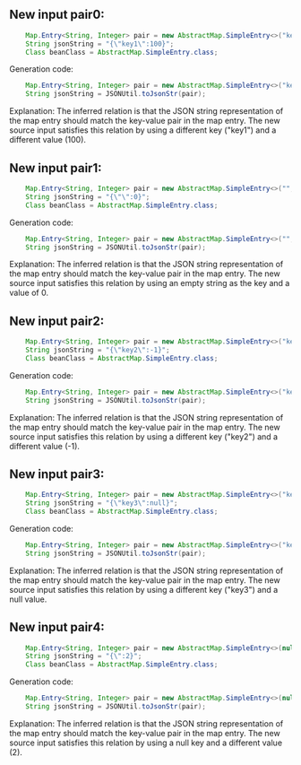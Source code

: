 ## New input pair0:
```java
    Map.Entry<String, Integer> pair = new AbstractMap.SimpleEntry<>("key1", 100);
    String jsonString = "{\"key1\":100}";
    Class beanClass = AbstractMap.SimpleEntry.class;
```
Generation code:
```java
    Map.Entry<String, Integer> pair = new AbstractMap.SimpleEntry<>("key1", 100);
    String jsonString = JSONUtil.toJsonStr(pair);
```
Explanation: The inferred relation is that the JSON string representation of the map entry should match the key-value pair in the map entry. The new source input satisfies this relation by using a different key ("key1") and a different value (100).

## New input pair1:
```java
    Map.Entry<String, Integer> pair = new AbstractMap.SimpleEntry<>("", 0);
    String jsonString = "{\"\":0}";
    Class beanClass = AbstractMap.SimpleEntry.class;
```
Generation code:
```java
    Map.Entry<String, Integer> pair = new AbstractMap.SimpleEntry<>("", 0);
    String jsonString = JSONUtil.toJsonStr(pair);
```
Explanation: The inferred relation is that the JSON string representation of the map entry should match the key-value pair in the map entry. The new source input satisfies this relation by using an empty string as the key and a value of 0.

## New input pair2:
```java
    Map.Entry<String, Integer> pair = new AbstractMap.SimpleEntry<>("key2", -1);
    String jsonString = "{\"key2\":-1}";
    Class beanClass = AbstractMap.SimpleEntry.class;
```
Generation code:
```java
    Map.Entry<String, Integer> pair = new AbstractMap.SimpleEntry<>("key2", -1);
    String jsonString = JSONUtil.toJsonStr(pair);
```
Explanation: The inferred relation is that the JSON string representation of the map entry should match the key-value pair in the map entry. The new source input satisfies this relation by using a different key ("key2") and a different value (-1).

## New input pair3:
```java
    Map.Entry<String, Integer> pair = new AbstractMap.SimpleEntry<>("key3", null);
    String jsonString = "{\"key3\":null}";
    Class beanClass = AbstractMap.SimpleEntry.class;
```
Generation code:
```java
    Map.Entry<String, Integer> pair = new AbstractMap.SimpleEntry<>("key3", null);
    String jsonString = JSONUtil.toJsonStr(pair);
```
Explanation: The inferred relation is that the JSON string representation of the map entry should match the key-value pair in the map entry. The new source input satisfies this relation by using a different key ("key3") and a null value.

## New input pair4:
```java
    Map.Entry<String, Integer> pair = new AbstractMap.SimpleEntry<>(null, 2);
    String jsonString = "{\":2}";
    Class beanClass = AbstractMap.SimpleEntry.class;
```
Generation code:
```java
    Map.Entry<String, Integer> pair = new AbstractMap.SimpleEntry<>(null, 2);
    String jsonString = JSONUtil.toJsonStr(pair);
```
Explanation: The inferred relation is that the JSON string representation of the map entry should match the key-value pair in the map entry. The new source input satisfies this relation by using a null key and a different value (2).
